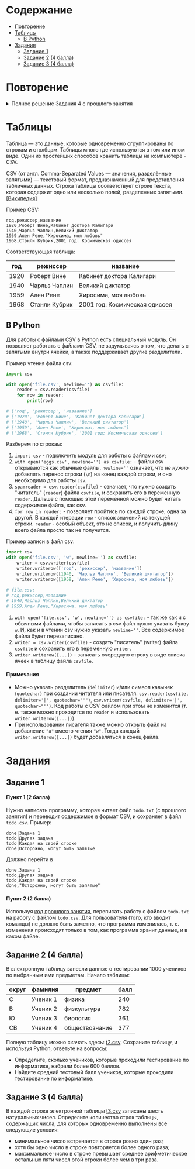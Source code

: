 # Содержание
- [Повторение](#повторение)
- [Таблицы](#таблицы)
  - [В Python](#в-python)
- [Задания](#задания)
  - [Задание 1](#задание-1)
  - [Задание 2 (4 балла)](#задание-2-4-балла)
  - [Задание 3 (4 балла)](#задание-3-4-балла)

# Повторение

<details id="todo-code">
<summary>Полное решение Задания 4 с прошлого занятия</summary>

```python
with open("todo.txt", "a") as f:
    f.write("")


def show():
    with open("todo.txt", "r") as f:
        lines = f.readlines()
        c = 1
        for a in lines:
            s = a.strip().split("|")
            if s[0] == "todo":
                print(c, s[1])
            c += 1


def show_all():
    with open("todo.txt", "r") as f:
        lines = f.readlines()
        c = 1
        for a in lines:
            s = a.strip().split("|")
            print(f"{s[0]} {c}: {s[1]}")
            c += 1


def done(line):
    lines = []
    with open("todo.txt", "r") as f:
        lines = f.readlines()
    with open("todo.txt", "w") as f:
        for i in range(len(lines)):
            if i + 1 == line:
                s = lines[i].split("|")
                f.write("done|" + s[1])
            else:
                f.write(lines[i])


def todo(st):
    with open("todo.txt", "a") as f:
        print(f"todo|{st}", file=f)


show()

while True:
    command = input()
    s = command.split()
    if len(s) == 1 and s[0] == "show":
        show()
    elif len(s) == 2 and s[0] == "show" and s[1] == "all":
        show_all()
    elif len(s) == 2 and s[0] == "done":
        done(int(s[1]))
    elif len(s) > 1 and s[0] == "todo":
        todo(command[5:].strip())
    else:
        print("Команда не распознана")

```

</details>

# Таблицы

Таблица — это данные, которые одновременно сгруппированы по строкам и столбцам. Таблицы много где используются в том или ином виде. Один из простейших способов хранить таблицы на компьютере - CSV.

CSV (от англ. Comma-Separated Values — значения, разделённые запятыми) — текстовый формат, предназначенный для представления табличных данных. Строка таблицы соответствует строке текста, которая содержит одно или несколько полей, разделенных запятыми. \[[Википедия](https://ru.wikipedia.org/wiki/CSV)\]

Пример CSV:

```
год,режиссер,название
1920,Роберт Вине,Кабинет доктора Калигари
1940,Чарльз Чаплин,Великий диктатор
1959,Ален Рене,"Хиросима, моя любовь"
1968,Стэнли Кубрик,2001 год: Космическая одиссея
```

Соответствующая таблица:

|год |режиссер     |название                     |
|----|-------------|-----------------------------|
|1920|Роберт Вине  |Кабинет доктора Калигари     |
|1940|Чарльз Чаплин|Великий диктатор             |
|1959|Ален Рене    |Хиросима, моя любовь         |
|1968|Стэнли Кубрик|2001 год: Космическая одиссея|

## В Python

Для работы с файлами CSV в Python есть специальный модуль. Он позволяет работать с файлами CSV, не задумываясь о том, что делать с запятыми внутри ячейки, а также поддерживает другие разделители.

Пример чтения файла csv:

```python
import csv

with open('file.csv', newline='') as csvfile:
    reader = csv.reader(csvfile)
    for row in reader:
        print(row)

# ['год', 'режиссер', 'название']
# ['1920', 'Роберт Вине', 'Кабинет доктора Калигари']
# ['1940', 'Чарльз Чаплин', 'Великий диктатор']
# ['1959', 'Ален Рене', 'Хиросима, моя любовь']
# ['1968', 'Стэнли Кубрик', '2001 год: Космическая одиссея']
```

Разберем по строкам:

1. `import csv` - подключить модуль для работы с файлами csv;
2. `with open('eggs.csv', newline='') as csvfile:` - файлы csv открываются как обычные файлы. `newline=''` означает, что *не нужно* добавлять перенос строки (`\n`) на конец каждой строки, и оно необходимо для работы `csv`.
3. `spamreader = csv.reader(csvfile)` - означает, что нужно создать "читатель" (`reader`) файла `csvfile`, и сохранить его в переменную `reader`. Дальше с помощью этой переменной можно будет читать содержимое файла, как csv.
4. `for row in reader:` - позволяет пройтись по каждой строке, одна за другой. В каждой итерации `row` - список значений из текущей строки. `reader` - особый объект, это не список, и получить длину всего файла просто так не получится.

Пример записи в файл csv:

```python
import csv
with open('file.csv', 'w', newline='') as csvfile:
    writer = csv.writer(csvfile)
    writer.writerow(['год', 'режиссер', 'название'])
    writer.writerow([1940, 'Чарльз Чаплин', 'Великий диктатор'])
    writer.writerow([1959, 'Ален Рене', 'Хиросима, моя любовь'])

# file.csv:
# год,режиссер,название
# 1940,Чарльз Чаплин,Великий диктатор
# 1959,Ален Рене,"Хиросима, моя любовь"
```

1. `with open('file.csv', 'w', newline='') as csvfile:` - так же как и с обычными файлами, чтобы записать в csv файл нужно указать букву `w`. И, как и в чтении csv нужно указать `newline=''`. Все содержимое файла будет перезаписано.
2. `writer = csv.writer(csvfile)` - создать "писатель" (writer) файла `csvfile` и сохранить его в переменную `writer`.
3. `writer.writerow([...])` - записать очередную строку в виде списка ячеек в таблицу файла `csvfile`.

#### Примечания

- Можно указать разделитель (`delimiter`) и/или символ кавычек (`quotechar`) при создании читателя или писателя: `csv.reader(csvfile, delimiter='|', quotechar="'")`, `csv.writer(csvfile, delimiter='|', quotechar="'")`. Код работы с CSV файлом при этом не изменится (т. е. также можно проходится по `reader` и использовать `writer.writerow([...])`).
- При использовании писателя также можно открыть файл на добавление `"a"` вместо чтения `"w"`. Тогда каждый `writer.writerow([...])` будет добавляться в конец файла.

# Задания

## Задание 1

#### Пункт 1 (2 балла)

Нужно написать программу, которая читает файл `todo.txt` (с прошлого занятия) и переводит содержимое в формат CSV, и сохраняет в файл `todo.csv`. Пример:

```
done|Задача 1
todo|Другая задача
todo|Каждая на своей строке
done|Осторожно, могут быть запятые
```

Должно перейти в

```
done,Задача 1
todo,Другая задача
todo,Каждая на своей строке
done,"Осторожно, могут быть запятые"
```

#### Пункт 2 (2 балла)

Используя [код прошлого занятия](#todo-code), переписать работу с файлом `todo.txt` на работу с файлом `todo.csv`. Для пользователя (того, кто вводит команды) не должно быть заметно, что программа изменилась, т. е. изменения происходят только в том, как программа хранит данные, и в каком файле.

## Задание 2 (4 балла)

В электронную таблицу занесли данные о тестировании 1000 учеников по выбранным ими предметам. Начало таблицы:

|округ|фамилия |предмет       |балл|
|-----|--------|--------------|----|
|С    |Ученик 1|физика        |240 |
|В    |Ученик 2|физкультура   |782 |
|Ю    |Ученик 3|биология      |361 |
|СВ   |Ученик 4|обществознание|377 |

Полную таблицу можно скачать здесь: [t2.csv](t2.csv). Сохраните таблицу, и используя Python, ответьте на вопросы:

- Определите, сколько учеников, которые проходили тестирование по информатике, набрали более 600 баллов.
- Найдите средний тестовый балл учеников, которые проходили тестирование по информатике.

## Задание 3 (4 балла)

В каждой строке электронной таблицы [t3.csv](t3.csv) записаны шесть натуральных чисел. Определите количество строк таблицы, содержащих числа, для которых одновременно выполнены все следующие условия:
- минимальное число встречается в строке ровно один раз;
- хотя бы одно число в строке повторяется более одного раза;
- максимальное число в строке превышает среднее арифметическое остальных пяти чисел этой строки более чем в три раза.
